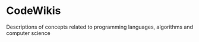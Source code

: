 CodeWikis
=========

Descriptions of concepts related to programming languages, algorithms and computer science
